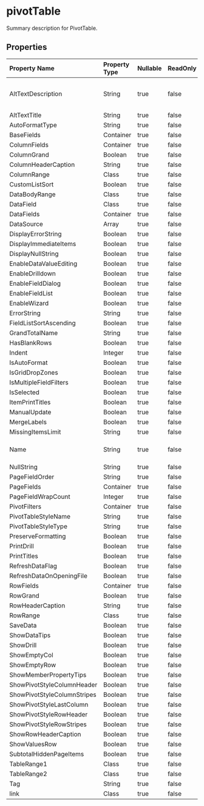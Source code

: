 # **pivotTable**

Summary description for PivotTable. 

## **Properties**

| Property Name | Property Type | Nullable |  ReadOnly | DefaultValue | Description | 
| :- | :- | :- |:- |  :- | :- |
|AltTextDescription|String|true|false |  |Gets the description of the alt text|
|AltTextTitle|String|true|false |  ||
|AutoFormatType|String|true|false |  ||
|BaseFields|Container|true|false |  ||
|ColumnFields|Container|true|false |  ||
|ColumnGrand|Boolean|true|false |  ||
|ColumnHeaderCaption|String|true|false |  ||
|ColumnRange|Class|true|false |  ||
|CustomListSort|Boolean|true|false |  ||
|DataBodyRange|Class|true|false |  ||
|DataField|Class|true|false |  ||
|DataFields|Container|true|false |  ||
|DataSource|Array|true|false |  ||
|DisplayErrorString|Boolean|true|false |  ||
|DisplayImmediateItems|Boolean|true|false |  ||
|DisplayNullString|Boolean|true|false |  ||
|EnableDataValueEditing|Boolean|true|false |  ||
|EnableDrilldown|Boolean|true|false |  ||
|EnableFieldDialog|Boolean|true|false |  ||
|EnableFieldList|Boolean|true|false |  ||
|EnableWizard|Boolean|true|false |  ||
|ErrorString|String|true|false |  ||
|FieldListSortAscending|Boolean|true|false |  ||
|GrandTotalName|String|true|false |  ||
|HasBlankRows|Boolean|true|false |  ||
|Indent|Integer|true|false |  ||
|IsAutoFormat|Boolean|true|false |  ||
|IsGridDropZones|Boolean|true|false |  ||
|IsMultipleFieldFilters|Boolean|true|false |  ||
|IsSelected|Boolean|true|false |  ||
|ItemPrintTitles|Boolean|true|false |  ||
|ManualUpdate|Boolean|true|false |  ||
|MergeLabels|Boolean|true|false |  ||
|MissingItemsLimit|String|true|false |  ||
|Name|String|true|false |  |Represents pivot table name.|
|NullString|String|true|false |  ||
|PageFieldOrder|String|true|false |  ||
|PageFields|Container|true|false |  ||
|PageFieldWrapCount|Integer|true|false |  ||
|PivotFilters|Container|true|false |  ||
|PivotTableStyleName|String|true|false |  ||
|PivotTableStyleType|String|true|false |  ||
|PreserveFormatting|Boolean|true|false |  ||
|PrintDrill|Boolean|true|false |  ||
|PrintTitles|Boolean|true|false |  ||
|RefreshDataFlag|Boolean|true|false |  ||
|RefreshDataOnOpeningFile|Boolean|true|false |  ||
|RowFields|Container|true|false |  ||
|RowGrand|Boolean|true|false |  ||
|RowHeaderCaption|String|true|false |  ||
|RowRange|Class|true|false |  ||
|SaveData|Boolean|true|false |  ||
|ShowDataTips|Boolean|true|false |  ||
|ShowDrill|Boolean|true|false |  ||
|ShowEmptyCol|Boolean|true|false |  ||
|ShowEmptyRow|Boolean|true|false |  ||
|ShowMemberPropertyTips|Boolean|true|false |  ||
|ShowPivotStyleColumnHeader|Boolean|true|false |  ||
|ShowPivotStyleColumnStripes|Boolean|true|false |  ||
|ShowPivotStyleLastColumn|Boolean|true|false |  ||
|ShowPivotStyleRowHeader|Boolean|true|false |  ||
|ShowPivotStyleRowStripes|Boolean|true|false |  ||
|ShowRowHeaderCaption|Boolean|true|false |  ||
|ShowValuesRow|Boolean|true|false |  ||
|SubtotalHiddenPageItems|Boolean|true|false |  ||
|TableRange1|Class|true|false |  ||
|TableRange2|Class|true|false |  ||
|Tag|String|true|false |  ||
|link|Class|true|false |  ||

